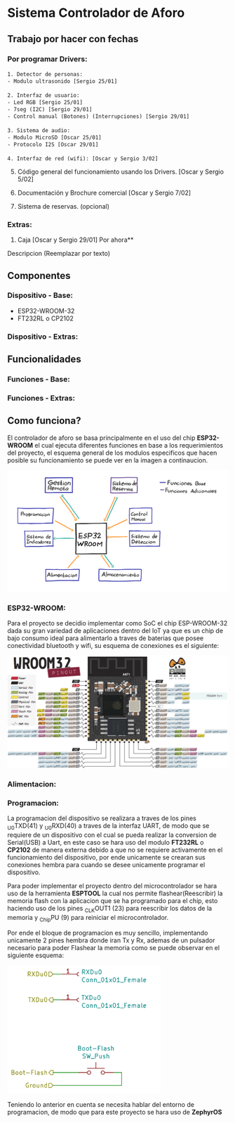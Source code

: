 # Sistema Controlador de Aforo
## Trabajo por hacer con fechas
### Por programar Drivers:

	1. Detector de personas:
	- Modulo ultrasonido [Sergio 25/01]

	2. Interfaz de usuario:
	- Led RGB [Sergio 25/01]
	- 7seg (I2C) [Sergio 29/01]
	- Control manual (Botones) (Interrupciones) [Sergio 29/01]

	3. Sistema de audio:
	- Modulo MicroSD [Oscar 25/01]
	- Protocolo I2S [Oscar 29/01]

	4. Interfaz de red (wifi): [Oscar y Sergio 3/02]


5. Código general del funcionamiento usando los Drivers. [Oscar y Sergio 5/02]

6. Documentación y Brochure comercial [Oscar y Sergio 7/02]

7. Sistema de reservas. (opcional)

### Extras:

1. Caja [Oscar y Sergio 29/01] Por ahora**


Descripcion (Reemplazar por texto)

## Componentes
### Dispositivo - Base:
- ESP32-WROOM-32
- FT232RL o CP2102
### Dispositivo - Extras:


## Funcionalidades

### Funciones - Base:

### Funciones - Extras:

## Como funciona? 
El controlador de aforo se basa principalmente en el uso del chip **ESP32-WROOM** el cual ejecuta diferentes funciones en base a los requerimientos del proyecto, el esquema general de los modulos especificos que hacen posible su funcionamiento se puede ver en la imagen a continaucion.

![Esquema de funcionalidades - Controlador de Aforo](/Imagenes/Esquema-Controlador-de-Aforo.png)

### **ESP32-WROOM:**

Para el proyecto se decidio implementar como SoC el chip ESP-WROOM-32 dada su gran variedad de aplicaciones dentro del IoT ya que es un chip de bajo consumo ideal para alimentarlo a traves de baterias que posee conectividad bluetooth y wifi, su esquema de conexiones es el siguiente:

![Esquema de conexiones ESP32-WROOM-32 - Controlador de Aforo](/Imagenes/ESP32-WROOM-32-pinout.png)

### **Alimentacion:**

### **Programacion:**

La programacion del dispositivo se realizara a traves de los pines <sub>U0</sub>TXD(41) y <sub>U0</sub>RXD(40) a traves de la interfaz UART, de modo que se requiere de un dispositivo con el cual se pueda realizar la conversion de Serial(USB) a Uart, en este caso se hara uso del modulo **FT232RL** o **CP2102** de manera externa debido a que no se requiere activamente en el funcionamiento del dispositivo, por ende unicamente se crearan sus conexiones hembra para cuando se desee unicamente programar el dispositivo.

Para poder implementar el proyecto dentro del microcontrolador se hara uso de la herramienta **ESPTOOL** la cual nos permite flashear(Reescribir) la memoria flash con la aplicacion que se ha programado para el chip, esto haciendo uso de los pines <sub>CLK</sub>OUT1 (23) para reescribir los datos de la memoria y <sub>Chip</sub>PU (9) para reiniciar el microcontrolador.

Por ende el bloque de programacion es muy sencillo, implementando unicamente 2 pines hembra donde iran Tx y Rx, ademas de un pulsador necesario para poder Flashear la memoria como se puede observar en el siguiente esquema:

<img src="./Imagenes/KiCAD-Esquema-Programador.png" alt='KiCAD - Conexiones fisicas del programador - Controlador de Aforo' width="350px"/>

Teniendo lo anterior en cuenta se necesita hablar del entorno de programacion, de modo que para este proyecto se hara uso de **ZephyrOS**

